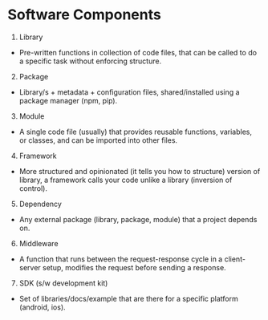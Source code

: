 # Software Components
1. Library
- Pre-written functions in collection of code files, that can be called to do a specific task without enforcing structure.
2. Package
- Library/s + metadata + configuration files, shared/installed using a package manager (npm, pip).
3. Module
- A single code file (usually) that provides reusable functions, variables, or classes, and can be imported into other files.
4. Framework
- More structured and opinionated (it tells you how to structure) version of library, a framework calls your code unlike a library (inversion of control).
5. Dependency
- Any external package (library, package, module) that a project depends on.
6. Middleware
- A function that runs between the request-response cycle in a client-server setup, modifies the request before sending a response.
7. SDK (s/w development kit)
- Set of libraries/docs/example that are there for a specific platform (android, ios).
